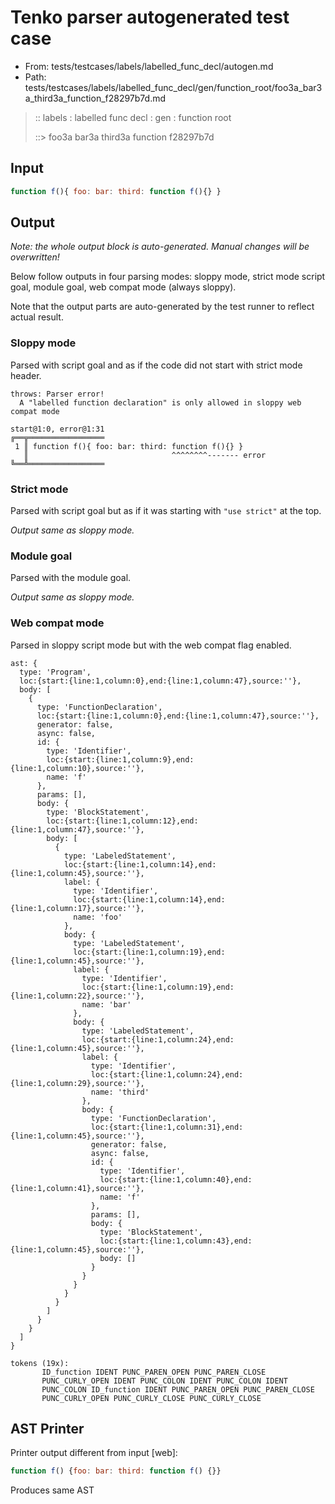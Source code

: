 # Tenko parser autogenerated test case

- From: tests/testcases/labels/labelled_func_decl/autogen.md
- Path: tests/testcases/labels/labelled_func_decl/gen/function_root/foo3a_bar3a_third3a_function_f28297b7d.md

> :: labels : labelled func decl : gen : function root
>
> ::> foo3a bar3a third3a function f28297b7d

## Input


`````js
function f(){ foo: bar: third: function f(){} }
`````

## Output

_Note: the whole output block is auto-generated. Manual changes will be overwritten!_

Below follow outputs in four parsing modes: sloppy mode, strict mode script goal, module goal, web compat mode (always sloppy).

Note that the output parts are auto-generated by the test runner to reflect actual result.

### Sloppy mode

Parsed with script goal and as if the code did not start with strict mode header.

`````
throws: Parser error!
  A "labelled function declaration" is only allowed in sloppy web compat mode

start@1:0, error@1:31
╔══╦═════════════════
 1 ║ function f(){ foo: bar: third: function f(){} }
   ║                                ^^^^^^^^------- error
╚══╩═════════════════

`````

### Strict mode

Parsed with script goal but as if it was starting with `"use strict"` at the top.

_Output same as sloppy mode._

### Module goal

Parsed with the module goal.

_Output same as sloppy mode._

### Web compat mode

Parsed in sloppy script mode but with the web compat flag enabled.

`````
ast: {
  type: 'Program',
  loc:{start:{line:1,column:0},end:{line:1,column:47},source:''},
  body: [
    {
      type: 'FunctionDeclaration',
      loc:{start:{line:1,column:0},end:{line:1,column:47},source:''},
      generator: false,
      async: false,
      id: {
        type: 'Identifier',
        loc:{start:{line:1,column:9},end:{line:1,column:10},source:''},
        name: 'f'
      },
      params: [],
      body: {
        type: 'BlockStatement',
        loc:{start:{line:1,column:12},end:{line:1,column:47},source:''},
        body: [
          {
            type: 'LabeledStatement',
            loc:{start:{line:1,column:14},end:{line:1,column:45},source:''},
            label: {
              type: 'Identifier',
              loc:{start:{line:1,column:14},end:{line:1,column:17},source:''},
              name: 'foo'
            },
            body: {
              type: 'LabeledStatement',
              loc:{start:{line:1,column:19},end:{line:1,column:45},source:''},
              label: {
                type: 'Identifier',
                loc:{start:{line:1,column:19},end:{line:1,column:22},source:''},
                name: 'bar'
              },
              body: {
                type: 'LabeledStatement',
                loc:{start:{line:1,column:24},end:{line:1,column:45},source:''},
                label: {
                  type: 'Identifier',
                  loc:{start:{line:1,column:24},end:{line:1,column:29},source:''},
                  name: 'third'
                },
                body: {
                  type: 'FunctionDeclaration',
                  loc:{start:{line:1,column:31},end:{line:1,column:45},source:''},
                  generator: false,
                  async: false,
                  id: {
                    type: 'Identifier',
                    loc:{start:{line:1,column:40},end:{line:1,column:41},source:''},
                    name: 'f'
                  },
                  params: [],
                  body: {
                    type: 'BlockStatement',
                    loc:{start:{line:1,column:43},end:{line:1,column:45},source:''},
                    body: []
                  }
                }
              }
            }
          }
        ]
      }
    }
  ]
}

tokens (19x):
       ID_function IDENT PUNC_PAREN_OPEN PUNC_PAREN_CLOSE
       PUNC_CURLY_OPEN IDENT PUNC_COLON IDENT PUNC_COLON IDENT
       PUNC_COLON ID_function IDENT PUNC_PAREN_OPEN PUNC_PAREN_CLOSE
       PUNC_CURLY_OPEN PUNC_CURLY_CLOSE PUNC_CURLY_CLOSE
`````


## AST Printer

Printer output different from input [web]:

````js
function f() {foo: bar: third: function f() {}}
````

Produces same AST
